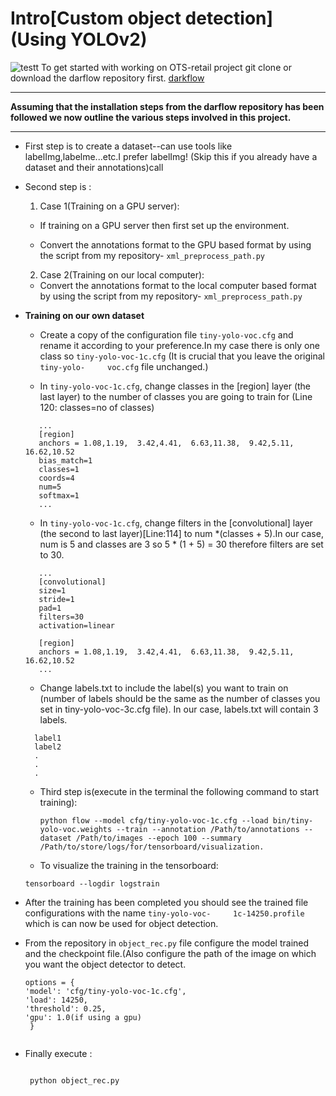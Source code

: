 # Intro[Custom object detection](Using YOLOv2)

![testt](https://user-images.githubusercontent.com/33065752/60759390-5bcda400-a042-11e9-9ee7-4bf78c3248b0.jpeg)
To get started with working on OTS-retail project git clone or download the darflow repository first. [darkflow](https://github.com/thtrieu/darkflow.git)

---

**Assuming that the installation steps from the darflow repository has been followed we now outline the various steps involved in this project.**

---
- First step is to create a dataset--can use tools like labelImg,labelme...etc.I prefer labelImg! (Skip this if you already have a dataset and their annotations)call 

- Second step is :

  1. Case 1(Training on a GPU server):

    - If training on a GPU server then first set up the environment.

    - Convert the annotations format to the GPU based format by using the script from my repository- ```xml_preprocess_path.py```
   
   2. Case 2(Training on our local computer):
   
    - Convert the annotations format to the local computer based format by using the script from my repository- ```xml_preprocess_path.py```

- **Training on our own dataset**

     - Create a copy of the configuration file ```tiny-yolo-voc.cfg``` and rename it according to your preference.In my case          there is only one class so ```tiny-yolo-voc-1c.cfg``` (It is crucial that you leave the original ```tiny-yolo-     voc.cfg``` file unchanged.)

     - In ```tiny-yolo-voc-1c.cfg```, change classes in the [region] layer (the last layer) to the number of classes you are          going to train for (Line 120: classes=no of classes) 
     ```
        ...     
        [region]
        anchors = 1.08,1.19,  3.42,4.41,  6.63,11.38,  9.42,5.11,  16.62,10.52
        bias_match=1
        classes=1
        coords=4
        num=5
        softmax=1
        ...
    ```
    
     - In ```tiny-yolo-voc-1c.cfg```, change filters in the [convolutional] layer (the second to last layer)[Line:114] to num         *(classes + 5).In our case, num is 5 and classes are 3 so 5 * (1 + 5) = 30 therefore filters are set to 30.
     ```
        ...
        [convolutional]
        size=1
        stride=1
        pad=1
        filters=30
        activation=linear

        [region]
        anchors = 1.08,1.19,  3.42,4.41,  6.63,11.38,  9.42,5.11,  16.62,10.52
        ...
     ```
     
     - Change labels.txt to include the label(s) you want to train on (number of labels should be the same as the number of          classes you set in tiny-yolo-voc-3c.cfg file). In our case, labels.txt will contain 3 labels.
     ```
       label1
       label2
       .
       .
       .
     ```
    
    - Third step is(execute in the terminal the following command to start training):
    
      ```
      python flow --model cfg/tiny-yolo-voc-1c.cfg --load bin/tiny-yolo-voc.weights --train --annotation /Path/to/annotations --dataset /Path/to/images --epoch 100 --summary /Path/to/store/logs/for/tensorboard/visualization.
      ```

    - To visualize the training in the tensorboard:
    
    ```
    tensorboard --logdir logstrain
    
    ```
- After the training has been completed you should see the trained file configurations with the name  ``` tiny-yolo-voc-     1c-14250.profile ``` which is can now be used for object detection.
    
- From the repository in ```object_rec.py``` file configure the model trained and the checkpoint file.(Also configure the       path of the image on which you want the object detector to detect.
    
    ```
    options = {
    'model': 'cfg/tiny-yolo-voc-1c.cfg',
    'load': 14250,
    'threshold': 0.25,
    'gpu': 1.0(if using a gpu)
     }
     
     ```
- Finally execute :
     ```
      
      python object_rec.py
      
     ```
     
